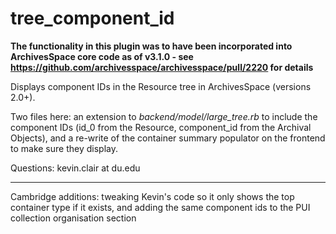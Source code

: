 # tree_component_id

**The functionality in this plugin was to have been incorporated into ArchivesSpace core code as of v3.1.0 - see https://github.com/archivesspace/archivesspace/pull/2220 for details**

Displays component IDs in the Resource tree in ArchivesSpace (versions 2.0+).

Two files here: an extension to *backend/model/large_tree.rb* to include the component IDs (id_0 from the Resource, component_id from the Archival Objects), and a re-write of the container summary populator on the frontend to make sure they display.

Questions: kevin.clair at du.edu

---

Cambridge additions: tweaking Kevin's code so it only shows the top container type if it exists, and adding the same component ids to the PUI collection organisation section
